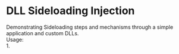 # DLL Sideloading Injection

Demonstrating Sideloading steps and mechanisms through a simple application and custom DLLs.</br>
Usage:</br>
1. 
